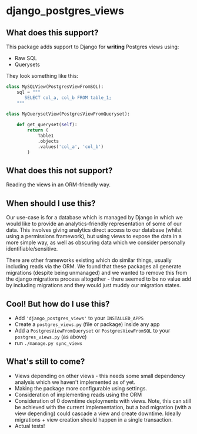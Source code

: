 # django_postgres_views

## What does this support?
This package adds support to Django for **writing** Postgres views using:
* Raw SQL
* Querysets

They look something like this:

```python
class MySQLView(PostgresViewFromSQL):
    sql = """
       SELECT col_a, col_b FROM table_1;
    """
```

```python
class MyQuerysetView(PostgresViewFromQueryset):
    
    def get_queryset(self):
        return (
            Table1
            .objects
            .values('col_a', 'col_b')
        )
```
   

## What does this not support?

Reading the views in an ORM-friendly way.

## When should I use this?

Our use-case is for a database which is managed by Django
in which we would like to provide an analytics-friendly
representation of some of our data.  This involves giving
analytics direct access to our database (whilst using a
permissions framework), but using views to expose the data
in a more simple way, as well as obscuring data which
we consider personally identifiable/sensitive.

There are other frameworks existing which do similar things,
usually including reads via the ORM.  We found that these
packages all generate migrations (despite being unmanaged)
and we wanted to remove this from the django migrations process
altogether - there seemed to be no value add by including
migrations and they would just muddy our migration states.

## Cool! But how do I use this?

* Add `'django_postgres_views'` to your `INSTALLED_APPS`
* Create a `postgres_views.py` (file or package) inside any app
* Add a `PostgresViewFromQueryset` or `PostgresViewFromSQL` 
to your `postgres_views.py` (as above)
* run `./manage.py sync_views`

## What's still to come?

* Views depending on other views - this needs
some small dependency analysis which we haven't
implemented as of yet.
* Making the package more configurable using settings.
* Consideration of implementing reads using the ORM
* Consideration of 0 downtime deployments with views.
Note, this can still be achieved with the current implementation,
but a bad migration (with a view depending) could
cascade a view and create downtime.  Ideally migrations + 
view creation should happen in a single transaction.
* Actual tests!
